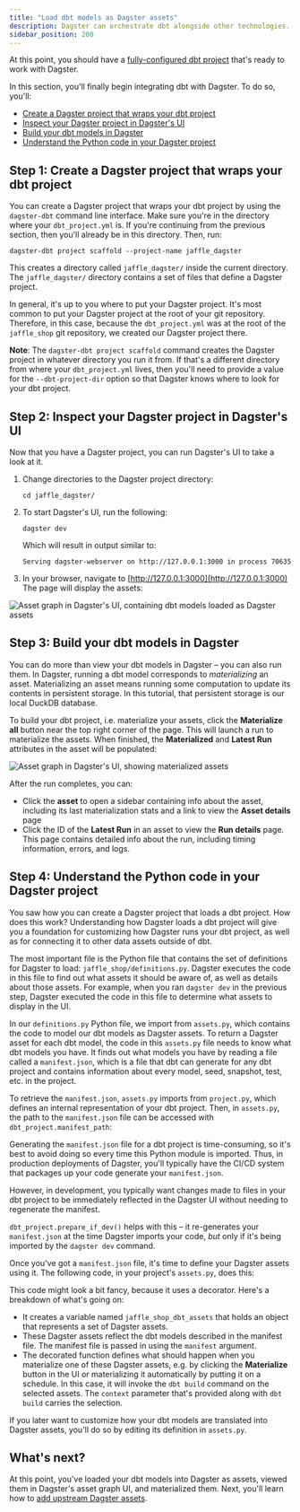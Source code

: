 ```yaml
---
title: "Load dbt models as Dagster assets"
description: Dagster can orchestrate dbt alongside other technologies.
sidebar_position: 200
---
```


At this point, you should have a [fully-configured dbt project](set-up-dbt-project) that's ready to work with Dagster.

In this section, you'll finally begin integrating dbt with Dagster. To do so, you'll:

- [Create a Dagster project that wraps your dbt project](#step-1-create-a-dagster-project-that-wraps-your-dbt-project)
- [Inspect your Dagster project in Dagster's UI](#step-2-inspect-your-dagster-project-in-dagsters-ui)
- [Build your dbt models in Dagster](#step-3-build-your-dbt-models-in-dagster)
- [Understand the Python code in your Dagster project](#step-4-understand-the-python-code-in-your-dagster-project)

## Step 1: Create a Dagster project that wraps your dbt project

You can create a Dagster project that wraps your dbt project by using the `dagster-dbt` command line interface. Make sure you're in the directory where your `dbt_project.yml` is. If you're continuing from the previous section, then you'll already be in this directory. Then, run:

```shell
dagster-dbt project scaffold --project-name jaffle_dagster
```

This creates a directory called `jaffle_dagster/` inside the current directory. The `jaffle_dagster/` directory contains a set of files that define a Dagster project.

In general, it's up to you where to put your Dagster project. It's most common to put your Dagster project at the root of your git repository. Therefore, in this case, because the `dbt_project.yml` was at the root of the `jaffle_shop` git repository, we created our Dagster project there.

**Note**: The `dagster-dbt project scaffold` command creates the Dagster project in whatever directory you run it from. If that's a different directory from where your `dbt_project.yml` lives, then you'll need to provide a value for the `--dbt-project-dir` option so that Dagster knows where to look for your dbt project.

## Step 2: Inspect your Dagster project in Dagster's UI

Now that you have a Dagster project, you can run Dagster's UI to take a look at it.

1. Change directories to the Dagster project directory:

   ```shell
   cd jaffle_dagster/
   ```

2. To start Dagster's UI, run the following:

   ```shell
   dagster dev
   ```

   Which will result in output similar to:

   ```shell
   Serving dagster-webserver on http://127.0.0.1:3000 in process 70635
   ```

3. In your browser, navigate to [http://127.0.0.1:3000](http://127.0.0.1:3000) The page will display the assets:

![Asset graph in Dagster's UI, containing dbt models loaded as Dagster assets](/images/integrations/dbt/using-dbt-with-dagster/load-dbt-models/asset-graph.png)

## Step 3: Build your dbt models in Dagster

You can do more than view your dbt models in Dagster – you can also run them. In Dagster, running a dbt model corresponds to _materializing_ an asset. Materializing an asset means running some computation to update its contents in persistent storage. In this tutorial, that persistent storage is our local DuckDB database.

To build your dbt project, i.e. materialize your assets, click the **Materialize all** button near the top right corner of the page. This will launch a run to materialize the assets. When finished, the **Materialized** and **Latest Run** attributes in the asset will be populated:

![Asset graph in Dagster's UI, showing materialized assets](/images/integrations/dbt/using-dbt-with-dagster/load-dbt-models/asset-graph-materialized.png)

After the run completes, you can:

- Click the **asset** to open a sidebar containing info about the asset, including its last materialization stats and a link to view the **Asset details** page
- Click the ID of the **Latest Run** in an asset to view the **Run details** page. This page contains detailed info about the run, including timing information, errors, and logs.

## Step 4: Understand the Python code in your Dagster project

You saw how you can create a Dagster project that loads a dbt project. How does this work? Understanding how Dagster loads a dbt project will give you a foundation for customizing how Dagster runs your dbt project, as well as for connecting it to other data assets outside of dbt.

The most important file is the Python file that contains the set of definitions for Dagster to load: `jaffle_shop/definitions.py`. Dagster executes the code in this file to find out what assets it should be aware of, as well as details about those assets. For example, when you ran `dagster dev` in the previous step, Dagster executed the code in this file to determine what assets to display in the UI.

In our `definitions.py` Python file, we import from `assets.py`, which contains the code to model our dbt models as Dagster assets. To return a Dagster asset for each dbt model, the code in this `assets.py` file needs to know what dbt models you have. It finds out what models you have by reading a file called a `manifest.json`, which is a file that dbt can generate for any dbt project and contains information about every model, seed, snapshot, test, etc. in the project.

To retrieve the `manifest.json`, `assets.py` imports from `project.py`, which defines an internal representation of your dbt project. Then, in `assets.py`, the path to the `manifest.json` file can be accessed with `dbt_project.manifest_path`:

<CodeExample path="docs_snippets/docs_snippets/integrations/dbt/tutorial/load_dbt_models/project.py" startAfter="start_load_project" endBefore="=end_load_project" />

Generating the `manifest.json` file for a dbt project is time-consuming, so it's best to avoid doing so every time this Python module is imported. Thus, in production deployments of Dagster, you'll typically have the CI/CD system that packages up your code generate your `manifest.json`.

However, in development, you typically want changes made to files in your dbt project to be immediately reflected in the Dagster UI without needing to regenerate the manifest.

`dbt_project.prepare_if_dev()` helps with this – it re-generates your `manifest.json` at the time Dagster imports your code, _but_ only if it's being imported by the `dagster dev` command.

Once you've got a `manifest.json` file, it's time to define your Dagster assets using it. The following code, in your project's `assets.py`, does this:

<CodeExample path="docs_snippets/docs_snippets/integrations/dbt/tutorial/load_dbt_models/assets.py" startAfter="start_dbt_assets" endBefore="=end_dbt_assets" />

This code might look a bit fancy, because it uses a decorator. Here's a breakdown of what's going on:

- It creates a variable named `jaffle_shop_dbt_assets` that holds an object that represents a set of Dagster assets.
- These Dagster assets reflect the dbt models described in the manifest file. The manifest file is passed in using the `manifest` argument.
- The decorated function defines what should happen when you materialize one of these Dagster assets, e.g. by clicking the **Materialize** button in the UI or materializing it automatically by putting it on a schedule. In this case, it will invoke the `dbt build` command on the selected assets. The `context` parameter that's provided along with `dbt build` carries the selection.

If you later want to customize how your dbt models are translated into Dagster assets, you'll do so by editing its definition in `assets.py`.

## What's next?

At this point, you've loaded your dbt models into Dagster as assets, viewed them in Dagster's asset graph UI, and materialized them. Next, you'll learn how to [add upstream Dagster assets](upstream-assets).
